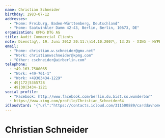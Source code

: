 ```yaml
---
name: Christian Schneider
birthday: 1983-07-12
addresses:
  - "Home: Freiburg, Baden-Württemberg, Deutschland"
  - "Home: Saatwinkler Damm 42-43, Berlin, Berlin, 10673, DE"
organization: KPMG DTG AG
title: Audit Commercial Clients
note: Dienstag\, 19. Juni 2012 20:11:\n14.10.2007\, 13:25 - XING - HYPERLINK\"http://www.xing.com<sn>id:547509019/friendof:1443652815</sn>\" http://www.xing.com<sn>id:547509019/friendof:1443652815</sn>\n------------------------------------------------------------------\n14.10.2007\, 13:25 - XING - HYPERLINK \"http://www.xing.com<sn>id:547509019/friendof:1443652815</sn>\" http://www.xing.com<sn>id:547509019/friendof:1443652815</sn>
email:
  - "Home: christian.w.schneider@gmx.net"
  - "Work: christianwschneider@kpmg.com"
  - "Other: cschneider@airberlin.com"
telephone:
  - +49-163-7500065
  - "Work: +49-761-1"
  - "Work: +49303434-1229"
  - 49|172|5365728
  - 49|30|3434-1221
social profile:
  - "Facebook: http://www.facebook.com/berlin.du.bist.so.wunderbar"
  - https://www.xing.com/profile/Christian_Schneider64
iCloudVCard: '{"url":"https://contacts.icloud.com/311500889/carddavhome/card/MzNiYjExNDEtZWVmZi00YmYwLTkxMWUtZTJmZDFjOTI2M2Vk.vcf","etag":"\"kmfhcben\"","data":"BEGIN:VCARD\r\nVERSION:3.0\r\nFN:\r\nN:Schneider;Christian;;;\r\nUID:33bb1141-eeff-4bf0-911e-e2fd1c9263ed\r\nBDAY;VALUE=date:1983-07-12\r\nADR;TYPE=HOME:;;;Freiburg;Baden-Württemberg;;Deutschland;\r\nADR;TYPE=HOME:;;Saatwinkler Damm 42-43;Berlin;Berlin;10673;DE;\r\nWP1.X-ABLABEL:Work\r\nWP2.X-ABLABEL:Work\r\nWP3.X-ABLABEL:Work\r\nitem0.X-ABLABEL:xing\r\nPRODID:ez-vcard 0.9.13-fc\r\nREV:2025-04-03T22:10:09Z\r\nORG:KPMG DTG AG;\r\nTITLE:Audit Commercial Clients\r\nNOTE:Dienstag\\, 19. Juni 2012 20:11:\\n14.10.2007\\, 13:25 - XING - HYPERLINK\r\n \\\"http://www.xing.com<sn>id:547509019/friendof:1443652815</sn>\\\" http://www\r\n .xing.com<sn>id:547509019/friendof:1443652815</sn>\\n-----------------------\r\n -------------------------------------------\\n14.10.2007\\, 13:25 - XING - HY\r\n PERLINK \\\"http://www.xing.com<sn>id:547509019/friendof:1443652815</sn>\\\" ht\r\n tp://www.xing.com<sn>id:547509019/friendof:1443652815</sn>\r\nEMAIL;TYPE=HOME:christian.w.schneider@gmx.net\r\nEMAIL;TYPE=WORK:christianwschneider@kpmg.com\r\nEMAIL;TYPE=OTHER:cschneider@airberlin.com\r\nPHOTO;VALUE=uri:https://gateway.icloud.com/contacts/311500889/ck/card/e936f\r\n f356f8b99f359947a6d79e02b67\r\nTEL;TYPE=CELL:+49-163-7500065\r\nTEL;TYPE=WORK:+49-761-1\r\nTEL;TYPE=WORK:+49303434-1229\r\nTEL:49|172|5365728\r\nTEL:49|30|3434-1221\r\nX-SOCIALPROFILE;TYPE=facebook;X-USER=berlin.du.bist.so.wunderbar;X-USERID=5\r\n 47509019;X-DISPLAYNAME=Christian Schneider:http://www.facebook.com/berlin.d\r\n u.bist.so.wunderbar\r\nitem0.X-SOCIALPROFILE;X-USER=Christian_Schneider64:https://www.xing.com/pro\r\n file/Christian_Schneider64\r\nEND:VCARD"}'
---
```

# Christian Schneider